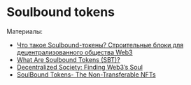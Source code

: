 # Soulbound tokens

Материалы:

* [Что такое Soulbound-токены? Строительные блоки для децентрализованного общества Web3](https://vc.ru/crypto/443317-chto-takoe-soulbound-tokeny-stroitelnye-bloki-dlya-decentralizovannogo-obshchestva-web3)
* [What Are Soulbound Tokens (SBT)?](https://academy.binance.com/en/articles/what-are-soulbound-tokens-sbt)
* [Decentralized Society: Finding Web3’s Soul](https://deliverypdf.ssrn.com/delivery.php?ID=335074111074009068105099126089098073109017024072035030106076019111120082009067091107037033035060058099112003009101024096127103062066043049061124119120007094108008067086029023125124089099081114065106099020080018027106124112072066067009110004030112009091&EXT=pdf&INDEX=TRUE)
* [SoulBound Tokens- The Non-Transferable NFTs](https://101blockchains.com/soulbound-tokens/)
